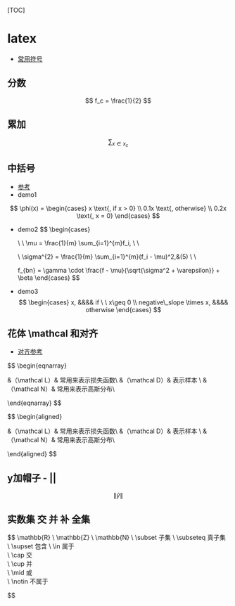 [TOC]

# latex

- [常用符号](https://www.jianshu.com/p/d6789115018e)

## 分数

$$
f_c = \frac{1}{2}
$$





## 累加

$$
\sum_{x \in x_c}
$$



## 中括号

- [参考](http://www.cppblog.com/luyulaile/archive/2012/08/28/188512.html)
- demo1

$$
\phi(x) = \begin{cases}
				x \text{,           if   x > 0} \\ 
				0.1x \text{,      otherwise}   \\
				0.2x \text{,      x = 0}
\end{cases}
$$

- demo2
  $$
  \begin{cases}
  
  \ \  \mu  = \frac{1}{m} \sum_{i=1}^{m}f_i, 
  \\ \\
  			
  \    \sigma^{2}  = \frac{1}{m} \sum_{i=1}^{m}(f_i - \mu)^2,&(5) 
  \\ \\
  	 				
    f_{bn} = \gamma \cdot \frac{f - \mu}{\sqrt{\sigma^2 + \varepsilon}} + \beta
  \end{cases}
  $$
  



- demo3
  $$
  \begin{cases}
  		x, 						  &&&&  if \ \ x\geq 0 \\
  		negative\_slope \times x, &&&&  otherwise
  \end{cases}
  $$
  

## 花体 \mathcal  和对齐

- [对齐参考](https://blog.csdn.net/bendanban/article/details/77336206)

$$
\begin{eqnarray}

&（\mathcal L）& 常用来表示损失函数\\
&（\mathcal D）& 表示样本 \\
&（\mathcal N）& 常用来表示高斯分布\\

\end{eqnarray}
$$

$$
\begin{aligned}

&（\mathcal L）& 常用来表示损失函数\\
&（\mathcal D）& 表示样本 \\
&（\mathcal N）& 常用来表示高斯分布\\

\end{aligned}
$$



## y加帽子 - ||

$$
\lVert \hat{y} \rVert
$$



## 实数集 交 并 补 全集

$$
\mathbb{R}
\\
\mathbb{Z}
\\
\mathbb{N}
\\
\subset 子集
\\
\subseteq 真子集
\\
\supset  包含
\\
\in      属于      
\\
\cap    交     
\\
\cup    并     
\\
\mid      或  
\\
\notin    不属于   

$$



